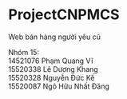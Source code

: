# ProjectCNPMCS

Web bán hàng người yêu cũ

Nhóm 15: <br/>
14521076 Phạm Quang Vĩ<br/>
15520338 Lê Dương Khang<br/>
15520328 Nguyễn Đức Kế<br/>
15520087 Ngô Hữu Nhất Đăng
